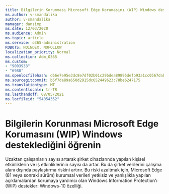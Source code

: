 ```yaml
---
title: Bilgilerin Korunması Microsoft Edge Korumasını (WIP) Windows desteklediğini öğrenin
ms.author: v-smandalika
author: v-smandalika
manager: dansimp
ms.date: 12/03/2020
ms.audience: Admin
ms.topic: article
ms.service: o365-administration
ROBOTS: NOINDEX, NOFOLLOW
localization_priority: Normal
ms.collection: Adm_O365
ms.custom:
- "9003933"
- "6988"
ms.openlocfilehash: d66e7e95e3dc8e7df02b01c29bdea89895defb93a1cc0567dabc3914a8af22f6
ms.sourcegitcommit: b5f7da89a650d2915dc652449623c78be6247175
ms.translationtype: MT
ms.contentlocale: tr-TR
ms.lasthandoff: 08/05/2021
ms.locfileid: "54054352"
---
```

# <a name="learn-how-microsoft-edge-supports-windows-information-protection-wip"></a>Bilgilerin Korunması Microsoft Edge Korumasını (WIP) Windows desteklediğini öğrenin

Uzaktan çalışanların sayısı artarak şirket cihazlarında yapılan kişisel etkinliklerin ve iş etkinliklerinin sayısı da artar. Bu da şirket verilerini çalışma alanı dışında paylaştırma riskini artırır. Bu riski azaltmak için, Microsoft Edge (81 veya sonraki sürüm) kurumsal verileri yetkisiz ve yanlışlıkla yapılan açıklamalardan korumaya yardımcı olan Windows Information Protection'ı (WIP) destekler: Windows-10 özelliği.
